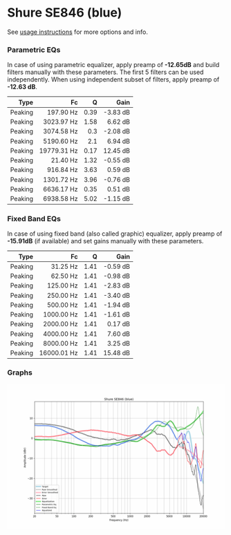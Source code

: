 # Shure SE846 (blue)
See [usage instructions](https://github.com/jaakkopasanen/AutoEq#usage) for more options and info.

### Parametric EQs
In case of using parametric equalizer, apply preamp of **-12.65dB** and build filters manually
with these parameters. The first 5 filters can be used independently.
When using independent subset of filters, apply preamp of **-12.63 dB**.

| Type    | Fc          |    Q | Gain     |
|--------:|------------:|-----:|---------:|
| Peaking | 197.90 Hz   | 0.39 | -3.83 dB |
| Peaking | 3023.97 Hz  | 1.58 | 6.62 dB  |
| Peaking | 3074.58 Hz  | 0.3  | -2.08 dB |
| Peaking | 5190.60 Hz  | 2.1  | 6.94 dB  |
| Peaking | 19779.31 Hz | 0.17 | 12.45 dB |
| Peaking | 21.40 Hz    | 1.32 | -0.55 dB |
| Peaking | 916.84 Hz   | 3.63 | 0.59 dB  |
| Peaking | 1301.72 Hz  | 3.96 | -0.76 dB |
| Peaking | 6636.17 Hz  | 0.35 | 0.51 dB  |
| Peaking | 6938.58 Hz  | 5.02 | -1.15 dB |

### Fixed Band EQs
In case of using fixed band (also called graphic) equalizer, apply preamp of **-15.91dB**
(if available) and set gains manually with these parameters.

| Type    | Fc          |    Q | Gain     |
|--------:|------------:|-----:|---------:|
| Peaking | 31.25 Hz    | 1.41 | -0.59 dB |
| Peaking | 62.50 Hz    | 1.41 | -0.98 dB |
| Peaking | 125.00 Hz   | 1.41 | -2.83 dB |
| Peaking | 250.00 Hz   | 1.41 | -3.40 dB |
| Peaking | 500.00 Hz   | 1.41 | -1.94 dB |
| Peaking | 1000.00 Hz  | 1.41 | -1.61 dB |
| Peaking | 2000.00 Hz  | 1.41 | 0.17 dB  |
| Peaking | 4000.00 Hz  | 1.41 | 7.60 dB  |
| Peaking | 8000.00 Hz  | 1.41 | 3.25 dB  |
| Peaking | 16000.01 Hz | 1.41 | 15.48 dB |

### Graphs
![](./Shure%20SE846%20(blue).png)